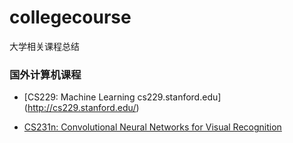 # collegecourse
大学相关课程总结



### 国外计算机课程

* [CS229: Machine Learning cs229.stanford.edu] (http://cs229.stanford.edu/)

* [CS231n: Convolutional Neural Networks for Visual Recognition](http://cs231n.stanford.edu/)
